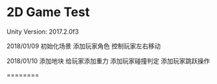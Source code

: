 2D Game Test
========
Unity Version: 2017.2.0f3

2018/01/09
初始化场景
添加玩家角色
控制玩家左右移动

2018/01/10
添加地块
给玩家添加重力
添加玩家碰撞判定
添加玩家跳跃操作

========

